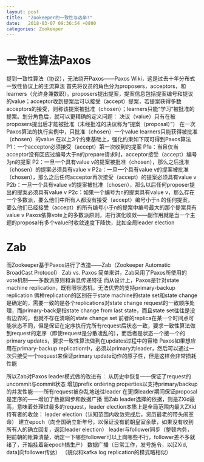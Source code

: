 ```yaml
---
layout: post
title:  "Zookeeper的一致性与选举!"
date:   2018-03-07 09:36:54 +0800
categories: Zookeeper
---
```

# 一致性算法Paxos
提到一致性算法（协议），无法绕开Paxos——Paxos Wiki，这是过去十年分布式一致性协议上的主流算法
首先将议员的角色分为proposers，acceptors，和learners（允许身兼数职）。proposers提出提案，提案信息包括提案编号和提议的value；acceptor收到提案后可以接受（accept）提案，若提案获得多数acceptors的接受，则称该提案被批准（chosen）；learners只能“学习”被批准的提案。划分角色后，就可以更精确的定义问题：
决议（value）只有在被proposers提出后才能被批准（未经批准的决议称为“提案（proposal）”）
在一次Paxos算法的执行实例中，只批准（chosen）一个value
learners只能获得被批准（chosen）的value
在以上3个约束基础上，强化约束如下既可得到Paxos算法
P1：一个acceptor必须接受（accept）第一次收到的提案
P1a：当且仅当acceptor没有回应过编号大于n的prepare请求时，acceptor接受（accept）编号为n的提案
P2：一旦一个具有value v的提案被批准（chosen），那么之后批准（chosen）的提案必须具有value v
P2a：一旦一个具有value v的提案被批准（chosen），那么之后任何acceptor再次接受（accept）的提案必须具有value v
P2b：一旦一个具有value v的提案被批准（chosen），那么以后任何proposer提出的提案必须具有value v
P2c：如果一个编号为n的提案具有value v，那么存在一个多数派，要么他们中所有人都没有接受（accept）编号小于n
的任何提案，要么他们已经接受（accept）的所有编号小于n的提案中编号最大的那个提案具有value v
Paxos依靠vote上的多数派原则，进行演化收敛——副作用就是当一个主题的proposal有多个value时收敛速度下降快，比如全局leader election

# Zab
而Zookeeper基于Paxos进行了改造——Zab（Zookeeper Automatic BroadCast Protocol）
Zab vs. Paxos
简单来讲，Zab采用了Paxos所使用的vote机制——多数派原则和消息传递特征
而从设计上，Paxos是针对state machine replication，既有限状态机，无法优秀的支持primary-backup replication
俩种replication的区别在于state machine的state set和state change是确定的，需要一致的是各个replications对state change request的一致顺序处理，而primary-back是指state change from last state，而且state set往往是没有边界的，也就不存在清晰的state change set
前者的replica在某一个时间点可能状态不同，但是保证在定序执行完所有request后状态一致，要求一致性算法做到request的定序（即使request是分散凌乱的），而后者是状态一个接一个的primary updates，要求一致性算法做到在updates过程中的容错
Paxos如果想应用在primary-backup replication中，必须以primary为leader，然后可以通过一次只接受一个request来保证primary update动作的原子性，但是这样会非常损耗性能

所以Zab对Paxos leader模式做的改进有：
从历史中恢复——保证了request的uncommit与commit状态
增加prefix ordering properties以支持primary/backup的并发性能——所有request被杂乱地送往leader
在更换leader期间保证proposal是定序的——增加了数据同步和数据广播
而Zab leader选择的依据，则是ZXid最高，意味着处理过最多的request，leader election本质上是全局范围内最大ZXid持有者的收敛：
leader election（认知范围内收敛完成后，资历最老的带头闹革命）
建立epoch（向全国确立新年号，以保证没有前朝皇室余孽，如果没有收到所有人的确立回复，返回leader election）
leader与follower同步（整顿内务，把前朝的帐算清楚，确定一下哪些follower可以上岗哪些不行，follower差不多就绪了，开始挂着新epoch搞生产）
数据广播（日常工作，发号施令，以[ZXid, data]向follower传达）
（貌似和kafka log replication的模式略相似）

